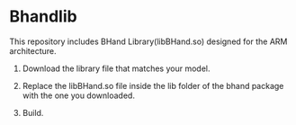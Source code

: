 # Bhandlib

This repository includes BHand Library(libBHand.so) designed for the ARM architecture.

1) Download the library file that matches your model.

2) Replace the libBHand.so file inside the lib folder of the bhand package with the one you downloaded.

3) Build.
